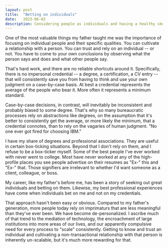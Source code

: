 ```yaml
---
layout: post
title:  "Betting on individuals"
date:   2023-06-02
description: Considering people as individuals and having a healthy skepticism of credentials
---
```


One of the most valuable things my father taught me was the importance of focusing on individual people and their specific qualities.  You can cultivate a relationship with a person. You can trust and rely on an individual -- or not. You have to come to your own conclusions by observing what the person says and does and what other people say.

That's hard work, and there are no reliable shortcuts around it. Specifically, there is no impersonal credential -- a degree, a certification, a CV entry  -- that will consistently save you from having to think and use your own judgment on a case-by-case basis. At best a credential represents the average of the people who bear it. More often it represents a minimum standard.

Case-by-case decisions, in contrast, will inevitably be inconsistent and probably biased to some degree. That's why so many bureaucratic processes rely on abstractions like degrees, on the assumption that it's better to consistently get the average, or more likely the minimum, that a credential connotes, than to rely on the vagaries of human judgment. "No one ever got fired for choosing IBM."

I have my share of degrees and professional associations. They are useful in certain box-ticking situations. Beyond that I don't rely on them, and I refuse to be a box-ticker myself. Some of the best people I've ever worked with never went to college. Most have never worked at any of the high-profile places you see people advertise on their resumes as "Ex-" this and "Ex-" that. Those signifiers are irrelevant to whether I'd want someone as a client, colleague, or boss.

My career, like my father's before me, has been a story of seeking out great individuals and betting on them. Likewise, my best professional experiences have come when individuals bet on me and not on my credentials.

That approach hasn't been easy or obvious. Compared to my father's generation, more people today rely on imprimaturs that are less meaningful than they've ever been. We have become de-personalized. I ascribe much of that trend to the mediation of technology, the encroachment of large institutions into more areas of our lives, and our apparently compulsive need for every process to "scale" consistently. Getting to know and trust an individual and cultivating a non-transactional relationship with that person is inherently un-scalable, but it's much more rewarding for that.
